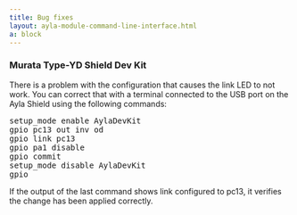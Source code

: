```yaml
---
title: Bug fixes
layout: ayla-module-command-line-interface.html
a: block
---
```


### Murata Type-YD Shield Dev Kit

There is a problem with the configuration that causes the link LED to not work. You can correct that with a terminal connected to the USB port on the Ayla Shield using the following commands:

<pre>
setup_mode enable AylaDevKit
gpio pc13 out inv od
gpio link pc13
gpio pa1 disable
gpio commit
setup_mode disable AylaDevKit
gpio
</pre>
 
If the output of the last command shows link configured to pc13, it verifies the change has been applied correctly.
